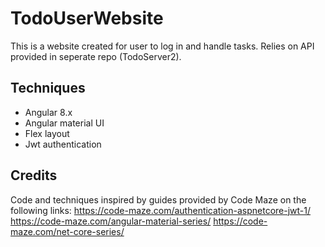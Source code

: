 # TodoUserWebsite
This is a website created for user to log in and handle tasks. Relies on API provided in seperate repo (TodoServer2).

## Techniques ##
* Angular 8.x
* Angular material UI
* Flex layout
* Jwt authentication

## Credits ##
Code and techniques inspired by guides provided by Code Maze on the following links:
https://code-maze.com/authentication-aspnetcore-jwt-1/
https://code-maze.com/angular-material-series/
https://code-maze.com/net-core-series/
